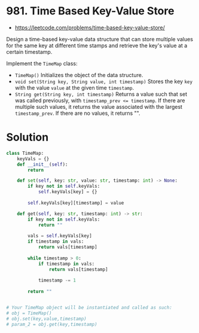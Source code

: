 # 981. Time Based Key-Value Store

- https://leetcode.com/problems/time-based-key-value-store/

Design a time-based key-value data structure that can store multiple values for the same key at different time stamps and retrieve the key's value at a certain timestamp.

Implement the `TimeMap` class:

- `TimeMap()` Initializes the object of the data structure.
- `void set(String key, String value, int timestamp)` Stores the key `key` with the value `value` at the given time `timestamp`.
- `String get(String key, int timestamp)` Returns a value such that set was called previously, with `timestamp_prev <= timestamp`. If there are multiple such values, it returns the value associated with the largest `timestamp_prev`. If there are no values, it returns "".

# Solution

```python
class TimeMap:
    keyVals = {}
    def __init__(self):
        return

    def set(self, key: str, value: str, timestamp: int) -> None:
        if key not in self.keyVals:
            self.keyVals[key] = {}
        
        self.keyVals[key][timestamp] = value

    def get(self, key: str, timestamp: int) -> str:
        if key not in self.keyVals:
            return ""
        
        vals = self.keyVals[key]
        if timestamp in vals:
            return vals[timestamp]
        
        while timestamp > 0:
            if timestamp in vals:
                return vals[timestamp]
            
            timestamp -= 1
            
        return ""


# Your TimeMap object will be instantiated and called as such:
# obj = TimeMap()
# obj.set(key,value,timestamp)
# param_2 = obj.get(key,timestamp)
```